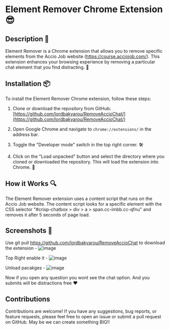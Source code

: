 # Element Remover Chrome Extension 😎

## Description 🚀

Element Remover is a Chrome extension that allows you to remove specific elements from the Accio Job website (https://course.acciojob.com/). This extension enhances your browsing experience by removing a particular chat element that you find distracting. 🙌

## Installation 📦

To install the Element Remover Chrome extension, follow these steps:

1. Clone or download the repository from GitHub: [https://github.com/lordbakyarou/RemoveAccioChat/](https://github.com/lordbakyarou/RemoveAccioChat/)

2. Open Google Chrome and navigate to `chrome://extensions/` in the address bar.

3. Toggle the "Developer mode" switch in the top right corner. 🛠️

4. Click on the "Load unpacked" button and select the directory where you cloned or downloaded the repository. This will load the extension into Chrome. 🚀

## How it Works 🔍

The Element Remover extension uses a content script that runs on the Accio Job website. The content script looks for a specific element with the CSS selector "#crisp-chatbox > div > a > span.cc-imbb.cc-qfnu" and removes it after 5 seconds of page load.

## Screenshots 📸
Use git pull https://github.com/lordbakyarou/RemoveAccioChat to download the extension - 
![image](https://github.com/lordbakyarou/RemoveAccioChat/assets/70631103/83a8de35-6447-48b1-aaba-bdcb9bce760c)

Top Right enable it - 
![image](https://github.com/lordbakyarou/RemoveAccioChat/assets/70631103/74d99e0a-9b19-4887-a1cf-93eff957eb56)

Unload pacakges - 
![image](https://github.com/lordbakyarou/RemoveAccioChat/assets/70631103/653b740b-255e-4139-a2ca-bc5bf66a3ca2)

Now if you open any question you wont see the chat option. And you submits will be distractions free ❤️


## Contributions

Contributions are welcome! If you have any suggestions, bug reports, or feature requests, please feel free to open an issue or submit a pull request on GitHub.
May be we can create something BIG!!
